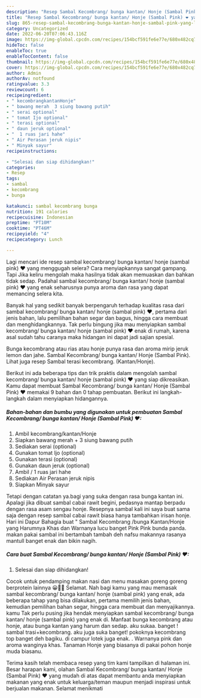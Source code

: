 ```yaml
---
description: "Resep Sambal Kecombrang/ bunga kantan/ Honje (Sambal Pink) ❤ yang Lezat Sekali , Bisa Manjain Lidah"
title: "Resep Sambal Kecombrang/ bunga kantan/ Honje (Sambal Pink) ❤ yang Lezat Sekali , Bisa Manjain Lidah"
slug: 865-resep-sambal-kecombrang-bunga-kantan-honje-sambal-pink-yang-lezat-sekali-bisa-manjain-lidah
category: Uncategorized
date: 2022-06-20T07:06:43.116Z
image: https://img-global.cpcdn.com/recipes/154bcf591fe6e77e/680x482cq70/sambal-kecombrang-bunga-kantan-honje-sambal-pink-foto-resep-utama.jpg
hideToc: false
enableToc: true
enableTocContent: false
thumbnail: https://img-global.cpcdn.com/recipes/154bcf591fe6e77e/680x482cq70/sambal-kecombrang-bunga-kantan-honje-sambal-pink-foto-resep-utama.jpg
cover: https://img-global.cpcdn.com/recipes/154bcf591fe6e77e/680x482cq70/sambal-kecombrang-bunga-kantan-honje-sambal-pink-foto-resep-utama.jpg
author: Admin
authorAv: notfound
ratingvalue: 3.3
reviewcount: 6
recipeingredient:
- " kecombrangkantanHonje"
- " bawang merah  3 siung bawang putih"
- " serai optional"
- " tomat Ijo optional"
- " terasi optional"
- " daun jeruk optional"
- "  1 ruas jari hahe"
- " Air Perasan jeruk nipis"
- " Minyak sayur"
recipeinstructions:

- "Selesai dan siap dihidangkan!"
categories:
- Resep
tags:
- sambal
- kecombrang
- bunga

katakunci: sambal kecombrang bunga 
nutrition: 191 calories
recipecuisine: Indonesian
preptime: "PT10M"
cooktime: "PT46M"
recipeyield: "4"
recipecategory: Lunch

---
```



Lagi mencari ide resep sambal kecombrang/ bunga kantan/ honje (sambal pink) ❤ yang menggugah selera? Cara menyiapkannya sangat gampang. Tapi Jika keliru mengolah maka hasilnya tidak akan memuaskan dan bahkan tidak sedap. Padahal sambal kecombrang/ bunga kantan/ honje (sambal pink) ❤ yang enak seharusnya punya aroma dan rasa yang dapat memancing selera kita.


Banyak hal yang sedikit banyak berpengaruh terhadap kualitas rasa dari sambal kecombrang/ bunga kantan/ honje (sambal pink) ❤, pertama dari jenis bahan, lalu pemilihan bahan segar dan bagus, hingga cara membuat dan menghidangkannya. Tak perlu bingung jika mau menyiapkan sambal kecombrang/ bunga kantan/ honje (sambal pink) ❤ enak di rumah, karena asal sudah tahu caranya maka hidangan ini dapat jadi sajian spesial.

Bunga kecombrang atau rias atau honje punya rasa dan aroma mirip jeruk lemon dan jahe. Sambal Kecombrang/ bunga kantan/ Honje (Sambal Pink). Lihat juga resep Sambal terasi kecombrang. (Kantan/Honje).


Berikut ini ada beberapa tips dan trik praktis dalam mengolah sambal kecombrang/ bunga kantan/ honje (sambal pink) ❤ yang siap dikreasikan. Kamu dapat membuat Sambal Kecombrang/ bunga kantan/ Honje (Sambal Pink) ❤ memakai 9 bahan dan 0 tahap pembuatan. Berikut ini langkah-langkah dalam menyiapkan hidangannya.

<!--inarticleads1-->

##### Bahan-bahan dan bumbu yang digunakan untuk pembuatan Sambal Kecombrang/ bunga kantan/ Honje (Sambal Pink) ❤:

1. Ambil  kecombrang/kantan/Honje
1. Siapkan  bawang merah + 3 siung bawang putih
1. Sediakan  serai (optional)
1. Gunakan  tomat Ijo (optional)
1. Gunakan  terasi (optional)
1. Gunakan  daun jeruk (optional)
1. Ambil  / 1 ruas jari hahe
1. Sediakan  Air Perasan jeruk nipis
1. Siapkan  Minyak sayur


Tetapi dengan catatan ya.bagi yang suka dengan rasa bunga kantan ini. Apalagi jika dibuat sambal cabai rawit begini, pedasnya mantap berpadu dengan rasa asam sengau honje. Resepnya sambal kali ini saya buat sama saja dengan resep sambal cabai rawit biasa hanya tambahkan irisan honje. Hari ini Dapur Bahagia buat &#34; Sambal Kecombrang /bunga Kantan/Honje yang Harumnya Khas dan Warnanya lucu banget Pink Pink bunda panda. makan pakai sambal ini bertambah tambah deh nafsu makannya rasanya mantull banget enak dan bikin nagih. 

<!--inarticleads2-->

##### Cara buat Sambal Kecombrang/ bunga kantan/ Honje (Sambal Pink) ❤:


1. Selesai dan siap dihidangkan!

Cocok untuk pendamping makan nasi dan menu masakan goreng goreng berprotein lainnya 😀👌🏻 Selamat. Nah bagi kamu yang mau memasak sambal kecombrang/ bunga kantan/ honje (sambal pink) yang enak, ada beberapa tahap yang bisa dilakukan, pertama memilih jenis bahan, kemudian pemilihan bahan segar, hingga cara membuat dan menyajikannya. kamu Tak perlu pusing jika hendak menyiapkan sambal kecombrang/ bunga kantan/ honje (sambal pink) yang enak di. Manfaat bunga kecombrang atau honje, atau bunga kantan yang harum dan sedap. aku sukaa. banget ! sambal trasi+kecombrang. aku juga suka banget! pokoknya kecombrang top banget deh bagiku. di campur lotek juga enak. . Warnanya pink dan aroma wanginya khas. Tanaman Honje yang biasanya di pakai pohon honje muda biasanu. 

Terima kasih telah membaca resep yang tim kami tampilkan di halaman ini. Besar harapan kami, olahan Sambal Kecombrang/ bunga kantan/ Honje (Sambal Pink) ❤ yang mudah di atas dapat membantu anda menyiapkan makanan yang enak untuk keluarga/teman maupun menjadi inspirasi untuk berjualan makanan. Selamat menikmati
